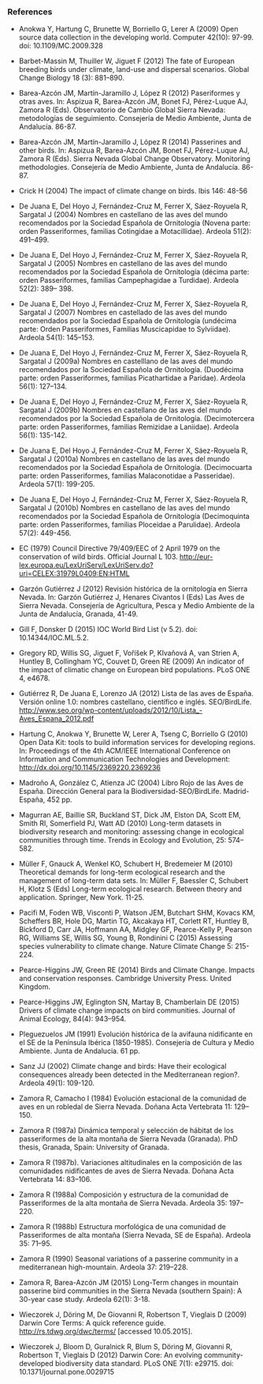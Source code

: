 ### References 

 * Anokwa Y, Hartung C, Brunette W, Borriello G, Lerer A (2009) Open source data collection in the developing world. Computer 42(10): 97-99.  doi: 10.1109/MC.2009.328
 
 * Barbet-Massin M, Thuiller W, Jiguet F (2012) The fate of European breeding birds under climate, land-use and dispersal scenarios. Global Change Biology 18 (3): 881–890. 
 
 * Barea-Azcón JM, Martín-Jaramillo J, López R (2012) Paseriformes y otras aves. In: Aspizua R, Barea-Azcón JM, Bonet FJ, Pérez-Luque AJ, Zamora R (Eds). Observatorio de Cambio Global Sierra Nevada: metodologías de seguimiento. Consejería de Medio Ambiente, Junta de Andalucía. 86-87. 
 
 * Barea-Azcón JM, Martín-Jaramillo J, López R (2014) Passerines and other birds. In: Aspizua R, Barea-Azcón JM, Bonet FJ, Pérez-Luque AJ, Zamora R (Eds). Sierra Nevada Global Change Observatory. Monitoring methodologies. Consejería de Medio Ambiente, Junta de Andalucía. 86-87. 
 
 * Crick H (2004) The impact of climate change on birds. Ibis 146: 48-56

 * De Juana E, Del Hoyo J, Fernández-Cruz M, Ferrer X, Sáez-Royuela R, Sargatal J (2004) Nombres en castellano de las aves del mundo recomendados por la Sociedad Española de Ornitología (Novena parte: orden Passeriformes, familias Cotingidae a Motacillidae). Ardeola 51(2): 491–499.

 * De Juana E, Del Hoyo J, Fernández-Cruz M, Ferrer X, Sáez-Royuela R, Sargatal J (2005) Nombres en castellano de las aves del mundo recomendados por la Sociedad Española de Ornitología (décima parte: orden Passeriformes, familias Campephagidae a Turdidae). Ardeola 52(2): 389– 398.

 * De Juana E, Del Hoyo J, Fernández-Cruz M, Ferrer X, Sáez-Royuela R, Sargatal J (2007) Nombres en castellado de las  aves del mundo recomendados por la Sociedad Española de Ornitología (undécima parte: Orden Passeriformes, Familias Muscicapidae to Sylviidae). Ardeola 54(1): 145–153.

 * De Juana E, Del Hoyo J, Fernández-Cruz M, Ferrer X, Sáez-Royuela R, Sargatal J (2009a) Nombres en castelllano de las aves del mundo recomendados por la Sociedad Española de Ornitología. (Duodécima parte: orden Passeriformes, familias Picathartidae a Paridae). Ardeola 56(1): 127–134.

 * De Juana E, Del Hoyo J, Fernández-Cruz M, Ferrer X, Sáez-Royuela R, Sargatal J (2009b) Nombres en castellano de las aves del mundo recomendados por la Sociedad Española de Ornitología. (Decimotercera parte: orden Passeriformes, familias Remizidae a Laniidae). Ardeola 56(1): 135-142. 

 * De Juana E, Del Hoyo J, Fernández-Cruz M, Ferrer X, Sáez-Royuela R, Sargatal J (2010a) Nombres en castellano de las aves del mundo recomendados por la Sociedad Española de Ornitología. (Decimocuarta parte: orden Passeriformes, familias Malaconotidae a Passeridae). Ardeola 57(1): 199-205.

 * De Juana E, Del Hoyo J, Fernández-Cruz M, Ferrer X, Sáez-Royuela R, Sargatal J (2010b) Nombres en castellano de las aves del mundo recomendados por la Sociedad Española de Ornitología (Decimoquinta parte: orden Passeriformes, familias Ploceidae a Parulidae). Ardeola 57(2): 449-456.
 
 * EC (1979) Council Directive 79/409/EEC of 2 April 1979 on the conservation of wild birds. Official Journal L 103. http://eur-lex.europa.eu/LexUriServ/LexUriServ.do?uri=CELEX:31979L0409:EN:HTML
 
 * Garzón Gutiérrez J (2012) Revisión histórica de la ornitología en Sierra Nevada. In: Garzón Gutiérrez J, Henares Civantos I (Eds) Las Aves de Sierra Nevada. Consejería de Agricultura, Pesca y Medio Ambiente de la Junta de Andalucía, Granada, 41-49.
 
 * Gill F, Donsker D (2015) IOC World Bird List (v 5.2). doi: 10.14344/IOC.ML.5.2.
 
 * Gregory RD, Willis SG, Jiguet F, Voříšek P, Klvaňová A, van Strien A, Huntley B, Collingham YC, Couvet D, Green RE (2009) An indicator of the impact of climatic change on European bird populations. PLoS ONE 4, e4678.  
 
 * Gutiérrez R, De Juana E, Lorenzo JA (2012) Lista de las aves de España. Versión online 1.0: nombres castellano, científico e inglés. SEO/BirdLife. http://www.seo.org/wp-content/uploads/2012/10/Lista_-Aves_Espana_2012.pdf
 
 * Hartung C, Anokwa Y, Brunette W, Lerer A, Tseng C, Borriello G (2010) Open Data Kit: tools to build information services for developing regions. In: Proceedings of the 4th ACM/IEEE International Conference on Information and Communication Technologies and Development: http://dx.doi.org/10.1145/2369220.2369236 
 
 * Madroño A, González C, Atienza JC (2004) Libro Rojo de las Aves de España. Dirección General para la Biodiversidad-SEO/BirdLife. Madrid-España, 452 pp. 
 
 * Magurran AE, Baillie SR, Buckland ST, Dick JM, Elston DA, Scott EM, Smith RI, Somerfield PJ, Watt AD (2010) Long-term datasets in biodiversity research and monitoring: assessing change in ecological communities through time. Trends in Ecology and Evolution, 25: 574–582. 
 * Müller F, Gnauck A, Wenkel KO, Schubert H, Bredemeier M (2010) Theoretical demands for long-term ecological research and the management of long-term data sets. In: Müller F, Baessler C, Schubert H, Klotz S (Eds) Long-term ecological research. Between theory and application. Springer, New York. 11-25. 
 
 * Pacifi M, Foden WB, Visconti P, Watson JEM, Butchart SHM, Kovacs KM, Scheffers BR, Hole DG, Martin TG, Akcakaya HT, Corlett RT, Huntley B, Bickford D, Carr JA, Hoffmann AA, Midgley GF, Pearce-Kelly P, Pearson RG, Williams SE, Willis SG, Young B, Rondinini C (2015) Assessing species vulnerability to climate change. Nature Climate Change 5: 215-224. 
 
 * Pearce-Higgins JW, Green RE (2014) Birds and Climate Change. Impacts and conservation responses. Cambridge University Press. United Kingdom. 
 
 * Pearce-Higgins JW, Eglington SN, Martay B, Chamberlain DE (2015) Drivers of climate change impacts on bird communities. Journal of Animal Ecology, 84(4): 943–954. 

 * Pleguezuelos JM (1991) Evolución histórica de la avifauna nidificante en el SE de la Península Ibérica (1850-1985). Consejería de Cultura y Medio Ambiente. Junta de Andalucia. 61 pp. 
 
 * Sanz JJ (2002) Climate change and birds: Have their ecological consequences already been detected in the Mediterranean region?. Ardeola 49(1): 109-120.
 
 * Zamora R, Camacho I (1984) Evolución estacional de la comunidad de aves en un robledal de Sierra Nevada. Doñana Acta Vertebrata 11: 129–150.
 
 * Zamora R (1987a) Dinámica temporal y selección de hábitat de los passeriformes de la alta montaña de Sierra Nevada (Granada). PhD thesis, Granada, Spain: University of Granada. 
 
 * Zamora R (1987b). Variaciones altitudinales en la composición de las comunidades nidificantes de aves de Sierra Nevada. Doñana Acta Vertebrata 14: 83–106.
 
 * Zamora R (1988a) Composición y estructura de la comunidad de Passeriformes de la alta montaña de Sierra Nevada. Ardeola 35: 197–220.
 
 * Zamora R (1988b) Estructura morfológica de una comunidad de Passeriformes de alta montaña (Sierra Nevada, SE de España). Ardeola 35: 71–95.
 
 * Zamora R (1990) Seasonal variations of a passerine community in a mediterranean high-mountain. Ardeola 37: 219–228.
 
 * Zamora R, Barea-Azcón JM (2015) Long-Term changes in mountain passerine bird communities in the Sierra Nevada (southern Spain): A 30-year case study.  Ardeola 62(1): 3-18.  
 
 * Wieczorek J, Döring M, De Giovanni R, Robertson T, Vieglais D (2009) Darwin Core Terms: A quick reference guide. http://rs.tdwg.org/dwc/terms/ [accessed 10.05.2015].
 
 * Wieczorek J, Bloom D, Guralnick R, Blum S, Döring M, Giovanni R, Robertson T, Vieglais D (2012) Darwin Core: An evolving community-developed biodiversity data standard. PLoS ONE 7(1): e29715. doi: 10.1371/journal.pone.0029715







 